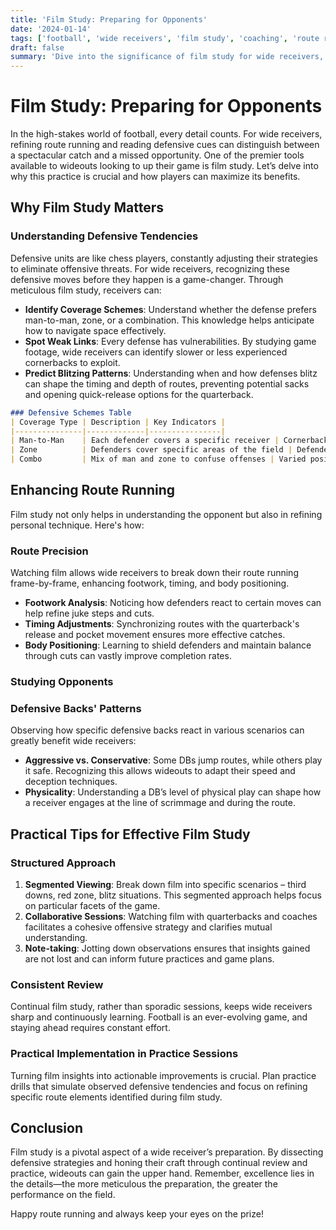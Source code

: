 ```yaml
---
title: 'Film Study: Preparing for Opponents'
date: '2024-01-14'
tags: ['football', 'wide receivers', 'film study', 'coaching', 'route running', 'defense', 'tactics', 'player development', 'game preparation']
draft: false
summary: 'Dive into the significance of film study for wide receivers, focusing on how examining defensive strategies enhances route running and overall performance.'
---
```


# Film Study: Preparing for Opponents

In the high-stakes world of football, every detail counts. For wide receivers, refining route running and reading defensive cues can distinguish between a spectacular catch and a missed opportunity. One of the premier tools available to wideouts looking to up their game is film study. Let’s delve into why this practice is crucial and how players can maximize its benefits.

## Why Film Study Matters

### Understanding Defensive Tendencies

Defensive units are like chess players, constantly adjusting their strategies to eliminate offensive threats. For wide receivers, recognizing these defensive moves before they happen is a game-changer. Through meticulous film study, receivers can:

- **Identify Coverage Schemes**: Understand whether the defense prefers man-to-man, zone, or a combination. This knowledge helps anticipate how to navigate space effectively.
- **Spot Weak Links**: Every defense has vulnerabilities. By studying game footage, wide receivers can identify slower or less experienced cornerbacks to exploit.
- **Predict Blitzing Patterns**: Understanding when and how defenses blitz can shape the timing and depth of routes, preventing potential sacks and opening quick-release options for the quarterback.

```markdown
### Defensive Schemes Table
| Coverage Type | Description | Key Indicators |
|---------------|-------------|----------------|
| Man-to-Man    | Each defender covers a specific receiver | Cornerbacks follow receivers pre-snap |
| Zone          | Defenders cover specific areas of the field | Defenders stay in fixed locations pre-snap |
| Combo         | Mix of man and zone to confuse offenses | Varied positioning; both fixed and mobile |

```

## Enhancing Route Running

Film study not only helps in understanding the opponent but also in refining personal technique. Here's how:

### Route Precision

Watching film allows wide receivers to break down their route running frame-by-frame, enhancing footwork, timing, and body positioning. 

- **Footwork Analysis**: Noticing how defenders react to certain moves can help refine juke steps and cuts.
- **Timing Adjustments**: Synchronizing routes with the quarterback's release and pocket movement ensures more effective catches.
- **Body Positioning**: Learning to shield defenders and maintain balance through cuts can vastly improve completion rates.

### Studying Opponents

### Defensive Backs' Patterns

Observing how specific defensive backs react in various scenarios can greatly benefit wide receivers:

- **Aggressive vs. Conservative**: Some DBs jump routes, while others play it safe. Recognizing this allows wideouts to adapt their speed and deception techniques.
- **Physicality**: Understanding a DB’s level of physical play can shape how a receiver engages at the line of scrimmage and during the route.

## Practical Tips for Effective Film Study

### Structured Approach

1. **Segmented Viewing**: Break down film into specific scenarios – third downs, red zone, blitz situations. This segmented approach helps focus on particular facets of the game.
2. **Collaborative Sessions**: Watching film with quarterbacks and coaches facilitates a cohesive offensive strategy and clarifies mutual understanding.
3. **Note-taking**: Jotting down observations ensures that insights gained are not lost and can inform future practices and game plans.

### Consistent Review

Continual film study, rather than sporadic sessions, keeps wide receivers sharp and continuously learning. Football is an ever-evolving game, and staying ahead requires constant effort.

### Practical Implementation in Practice Sessions

Turning film insights into actionable improvements is crucial. Plan practice drills that simulate observed defensive tendencies and focus on refining specific route elements identified during film study.

## Conclusion

Film study is a pivotal aspect of a wide receiver’s preparation. By dissecting defensive strategies and honing their craft through continual review and practice, wideouts can gain the upper hand. Remember, excellence lies in the details—the more meticulous the preparation, the greater the performance on the field.

Happy route running and always keep your eyes on the prize!
```